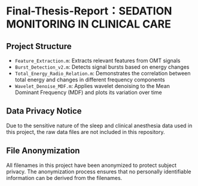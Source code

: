 # Final-Thesis-Report：SEDATION MONITORING IN CLINICAL CARE
## Project Structure

- `Feature_Extraction.m`: Extracts relevant features from OMT signals
- `Burst_Detection_v2.m`: Detects signal bursts based on energy changes
- `Total_Energy_Radio_Relation.m`: Demonstrates the correlation between total energy and changes in different frequency components
- `Wavelet_Denoise_MDF.m`: Applies wavelet denoising to the Mean Dominant Frequency (MDF) and plots its variation over time

## Data Privacy Notice

Due to the sensitive nature of the sleep and clinical anesthesia data used in this project, the raw data files are not included in this repository. 

## File Anonymization

All filenames in this project have been anonymized to protect subject privacy. The anonymization process ensures that no personally identifiable information can be derived from the filenames. 
